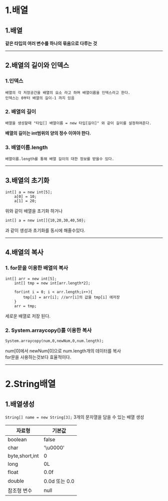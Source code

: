 1.배열 
================
## 1.배열
**같은 타입의 여러 변수를 하나의 묶음으로 다루는 것**   

---
## 2.배열의 길이와 인덱스

### 1.인덱스    
    배열의 각 저장공간을 배열의 요소 라고 하며 배열이름을 인덱스라고 한다.   
    인덱스는 0부터 배열의 길이-1 까지 있음

### 2. 배열의 길이
    배열을 생성할때 "타입[] 배열이름 = new 타입[길이]" 와 같이 길이를 설정하여준다.   
**배열의 길이는 int범위의 양의 정수 이여야 한다.**

### 3. 배열이름.length
    배열이름.length를 통해 배열 길이의 대한 정보를 받을수 있다.
    
---    
## 3.배열의 초기화

```
int[] a = new int[5];
	a[0] = 10;
	a[1] = 20;
``` 
위와 같이 배열을 초기화 하거나   
```
int[] a = new int[]{10,20,30,40,50};
```
과 같이 생성과 초기화를 동시에 해줄수있다.

---
## 4.배열의 복사

### 1. for문을 이용한 배열의 복사
```
int[] arr = new int[5];
	int[] tmp = new int[arr.length*2];
	
	for(int i = 0; i < arr.length;i++){
		tmp[i] = arr[i]; //arr[i]의 값을 tmp[i] 에저장
	}
	arr = tmp;
```
세로운 배열로 저장 된다.

### 2.  System.arraycopy()를 이용한 복사
```
System.arraycopy(num,0,newNum,0,num.length);
```
num[0]에서 newNum[0]으로 num.length개의 데이터를 복사   
for문을 사용하는것보다 효율적이다.

---
2.String배열
===
## 1.배열생성
``` String[] name = new String[3]; ```
3개의 문자열을 담을 수 있는 배열 생성

|자료형|기본값|
|---|---|
|boolean|false|
|char|'\u0000'|
|byte,short,int|0|
|long|0L|
|float|0.0f|
|double|0.0d 또는 0.0|
|참조형 변수|null|
